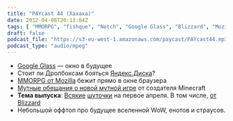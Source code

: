 ```yaml
---
title: "PAYcast 44 (Хахаха)"
date: 2012-04-08T20:13:04Z
tags: [ "MMORPG", "fishque", "Notch", "Google Glass", "Blizzard", "Mozilla", "Яндекс", "Dropbox", "yandex", "Яндекс.Диск", "WoW", "Google", "PAYcast", "Minecraft" ]
draft: false
podcast_file: "https://s3-eu-west-1.amazonaws.com/paycast/PAYcast44.mp3"
podcast_type: "audio/mpeg"
---
```

<ul>
<li><a href="http://bits.blogs.nytimes.com/2012/04/04/google-begins-testing-its-augmented-reality-glasses/" target="_blank">Google Glass</a> &#8212; окно в будущее</li>
<li>Стоит ли Дропбоксам бояться <a href="http://company.yandex.ru/press_releases/2012/0405/index.xml" target="_blank">Яндекс.Диска</a>?</li>
<li><a href="http://hacks.mozilla.org/2012/03/browserquest/" target="_blank">MMORPG от Mozilla</a> бежит прямо в окне браузера</li>
<li><a href="http://habrahabr.ru/post/141417/" target="_blank">Мутные обещания о новой мутной игре</a> от создателя Minecraft</li>
<li><strong>Тема выпуска</strong>: <a href="http://habrahabr.ru/post/141151/" target="_blank">Всякие</a> <a href="http://habrahabr.ru/post/141171/" target="_blank">шуточки</a> на первое апреля. В том числе, <a href="http://eu.blizzard.com/en-gb/news/?d=2012-4#31643" target="_blank">от Blizzard</a></li>
<li>Небольшой оффтоп про будущее вселенной WoW, енотов и страусов.</li>
</ul>

     